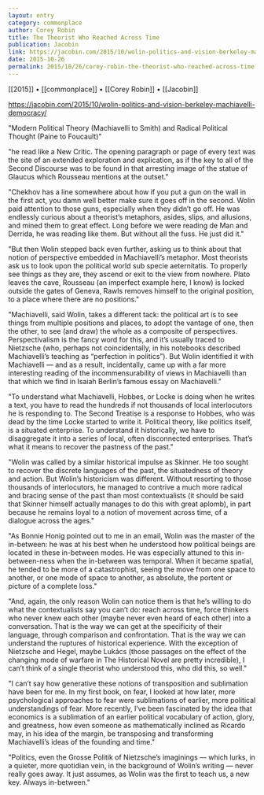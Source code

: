 ```yaml
---
layout: entry
category: commonplace
author: Corey Robin
title: The Theorist Who Reached Across Time
publication: Jacobin
link: https://jacobin.com/2015/10/wolin-politics-and-vision-berkeley-machiavelli-democracy/
date: 2015-10-26
permalink: 2015/10/26/corey-robin-the-theorist-who-reached-across-time
---
```


[[2015]] • [[commonplace]] • [[Corey Robin]] • [[Jacobin]]

https://jacobin.com/2015/10/wolin-politics-and-vision-berkeley-machiavelli-democracy/

"Modern Political Theory (Machiavelli to Smith) and Radical Political Thought (Paine to Foucault)"

"he read like a New Critic. The opening paragraph or page of every text was the site of an extended exploration and explication, as if the key to all of the Second Discourse was to be found in that arresting image of the statue of Glaucus which Rousseau mentions at the outset."

"Chekhov has a line somewhere about how if you put a gun on the wall in the first act, you damn well better make sure it goes off in the second. Wolin paid attention to those guns, especially when they didn’t go off. He was endlessly curious about a theorist’s metaphors, asides, slips, and allusions, and mined them to great effect. Long before we were reading de Man and Derrida, he was reading like them. But without all the fuss. He just did it."

"But then Wolin stepped back even further, asking us to think about that notion of perspective embedded in Machiavelli’s metaphor. Most theorists ask us to look upon the political world sub specie aeternitatis. To properly see things as they are, they ascend or exit to the view from nowhere. Plato leaves the cave, Rousseau (an imperfect example here, I know) is locked outside the gates of Geneva, Rawls removes himself to the original position, to a place where there are no positions."

"Machiavelli, said Wolin, takes a different tack: the political art is to see things from multiple positions and places, to adopt the vantage of one, then the other, to see (and draw) the whole as a composite of perspectives. Perspectivalism is the fancy word for this, and it’s usually traced to Nietzsche (who, perhaps not coincidentally, in his notebooks described Machiavelli’s teaching as “perfection in politics”). But Wolin identified it with Machiavelli — and as a result, incidentally, came up with a far more interesting reading of the incommensurability of views in Machiavelli than that which we find in Isaiah Berlin’s famous essay on Machiavelli."


"To understand what Machiavelli, Hobbes, or Locke is doing when he writes a text, you have to read the hundreds if not thousands of local interlocutors he is responding to. The Second Treatise is a response to Hobbes, who was dead by the time Locke started to write it. Political theory, like politics itself, is a situated enterprise. To understand it historically, we have to disaggregate it into a series of local, often disconnected enterprises. That’s what it means to recover the pastness of the past."

"Wolin was called by a similar historical impulse as Skinner. He too sought to recover the discrete languages of the past, the situatedness of theory and action. But Wolin’s historicism was different. Without resorting to those thousands of interlocutors, he managed to contrive a much more radical and bracing sense of the past than most contextualists (it should be said that Skinner himself actually manages to do this with great aplomb), in part because he remains loyal to a notion of movement across time, of a dialogue across the ages."

"As Bonnie Honig pointed out to me in an email, Wolin was the master of the in-between: he was at his best when he understood how political beings are located in these in-between modes. He was especially attuned to this in-between-ness when the in-between was temporal. When it became spatial, he tended to be more of a catastrophist, seeing the move from one space to another, or one mode of space to another, as absolute, the portent or picture of a complete loss."

"And, again, the only reason Wolin can notice them is that he’s willing to do what the contextualists say you can’t do: reach across time, force thinkers who never knew each other (maybe never even heard of each other) into a conversation. That is the way we can get at the specificity of their language, through comparison and confrontation. That is the way we can understand the ruptures of historical experience. With the exception of Nietzsche and Hegel, maybe Lukács (those passages on the effect of the changing mode of warfare in The Historical Novel are pretty incredible), I can’t think of a single theorist who understood this, who did this, so well."

"I can’t say how generative these notions of transposition and sublimation have been for me. In my first book, on fear, I looked at how later, more psychological approaches to fear were sublimations of earlier, more political understandings of fear. More recently, I’ve been fascinated by the idea that economics is a sublimation of an earlier political vocabulary of action, glory, and greatness, how even someone as mathematically inclined as Ricardo may, in his idea of the margin, be transposing and transforming Machiavelli’s ideas of the founding and time."

"Politics, even the Grosse Politik of Nietzsche’s imaginings — which lurks, in a quieter, more quotidian vein, in the background of Wolin’s writing — never really goes away. It just assumes, as Wolin was the first to teach us, a new key. Always in-between."
